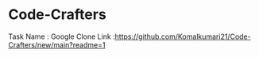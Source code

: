 # Code-Crafters
Task Name : Google Clone 
Link :https://github.com/Komalkumari21/Code-Crafters/new/main?readme=1
